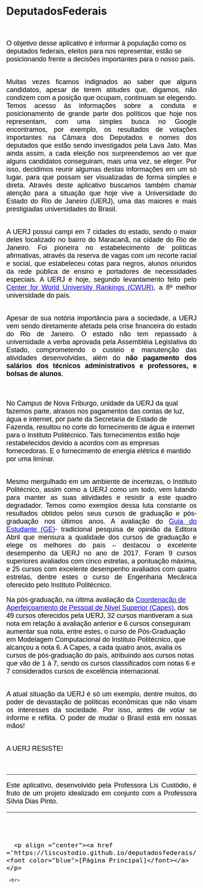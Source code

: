 # DeputadosFederais

<font face = "sans-serif" size="4" color="black">   
<p align ="justify"><br>
     
O objetivo desse aplicativo é informar à população como os deputados federais, eleitos para nos representar, estão se posicionando frente a decisões importantes para o nosso país.

</p><p align ="justify"><br>
Muitas vezes ficamos indignados ao saber que alguns candidatos, apesar de terem atitudes que, digamos, não condizem com a posição que ocupam, continuam se elegendo. Temos acesso às informações sobre a conduta e posicionamento de grande parte dos políticos que hoje nos representam, com uma simples busca no Google encontramos, por exemplo, os resultados de votações importantes na Câmara dos Deputados e nomes dos deputados que estão sendo investigados pela Lava Jato. Mas ainda assim, a cada eleição nos surpreendemos ao ver que alguns candidatos conseguiram, mais uma vez, se eleger. Por isso, decidimos reunir algumas destas informações em um só lugar, para que possam ser visualizadas de forma simples e direta. Através deste aplicativo buscamos também chamar atenção para a situação que hoje vive a Universidade do Estado do Rio de Janeiro (UERJ), uma das maiores e mais prestigiadas universidades do Brasil.

</p><p align ="justify"><br>
A UERJ possui campi em 7 cidades do estado, sendo o maior deles localizado no bairro do Maracanã, na cidade do Rio de Janeiro. Foi  pioneira no estabelecimento de políticas afirmativas,  através  da  reserva  de vagas  com  um  recorte  racial e  social, que  estabeleceu  cotas  para  negros, alunos  oriundos  da  rede  pública  de ensino e portadores de necessidades especiais. A UERJ é hoje, segundo levantamento feito pelo <a href='http://cwur.org/2017/brazil.php'><font color="blue">Center for World University Rankings (CWUR)</font></a>, a 8ª melhor universidade do país.


</p><p align ="justify"><br>
Apesar de sua notória importância para a sociedade, a UERJ vem sendo diretamente afetada pela crise financeira do estado do Rio de Janeiro. O estado não tem repassado à universidade a verba aprovada pela Assembléia Legislativa do Estado, comprometendo o custeio e manutenção das atividades desenvolvidas, além do <b>não pagamento dos salários dos técnicos administrativos e professores, e bolsas de alunos</b>. 
</p><p align ="justify"><br>

No Campus de Nova Friburgo, unidade da UERJ da qual fazemos parte, atrasos nos pagamentos das contas de luz, água e internet, por parte da Secretaria de Estado de Fazenda, resultou no corte do fornecimento de água e internet para o Instituto Politécnico. Tais fornecimentos estão hoje restabelecidos devido a acordos com as empresas fornecedoras. E o fornecimento de energia elétrica é mantido por uma liminar.

</p><p align ="justify"><br>
Mesmo mergulhado em um ambiente de incertezas, o Instituto Politécnico, assim como a UERJ como um todo, vem lutando para manter as suas atividades e resistir a este quadro degradador. Temos como exemplos dessa luta constante os resultados obtidos pelos seus cursos de graduação e pós-graduação nos últimos anos. A avaliação do <a href= 'https://guiadoestudante.abril.com.br/tudo-sobre/avaliacao/'><font color="blue">Guia do Estudante (GE)</font></a>- tradicional pesquisa de opinião da Editora Abril que mensura a qualidade dos cursos de graduação e elege os melhores do país – destacou o excelente desempenho da UERJ no ano de 2017. Foram 9 cursos superiores avaliados com cinco estrelas, a pontuação máxima, e 25 cursos com excelente desempenho avaliados com quatro estrelas, dentre estes o curso de Engenharia Mecânica oferecido pelo Instituto Politécnico. 

Na pós-graduação, na última avaliação da <a href ='http://www.capes.gov.br/avaliacao'><font color="blue">Coordenação de Aperfeiçoamento de Pessoal de Nível Superior (Capes)</font></a>, dos 49 cursos oferecidos pela UERJ, 32 cursos mantiveram a sua nota em relação à avaliação anterior e 6 cursos conseguiram aumentar sua nota, entre estes, o curso de Pós-Graduação em Modelagem Computacional do Instituto Politécnico, que alcançou a nota 6. A Capes, a cada quatro anos, avalia os cursos de pós-graduação do país, atribuindo aos cursos notas que vão de 1 à 7, sendo os cursos classificados com notas 6 e 7 considerados cursos de excelência internacional.
</p><p align ="justify"><br>
A atual situação da UERJ é só um exemplo, dentre muitos, do poder de devastação de políticas econômicas que não visam os interesses da sociedade. Por isso, antes de votar se informe e reflita. O poder de mudar o Brasil está em nossas mãos!
</p><p align ="justify"><br>
A UERJ RESISTE!
    </p>
    <br>
     <hr>
    
 </p><p align ="justify">Este aplicativo, desenvolvido pela Professora Lis Custódio, é fruto de um projeto idealizado em conjunto com a Professora Sílvia Dias Pinto. </p>
    <hr>
     <br>
      <br>
    
      
      <p align ="center"><a href ='https://liscustodio.github.io/deputadosfederais/'><font color="blue">[Página Principal]</font></a></p>
</font>
        
      
     <br>
        
